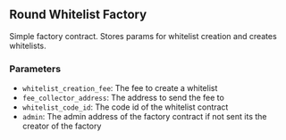 ## Round Whitelist Factory
Simple factory contract. Stores params for whitelist creation and creates whitelists.

### Parameters
- `whitelist_creation_fee`: The fee to create a whitelist
- `fee_collector_address`: The address to send the fee to
- `whitelist_code_id`: The code id of the whitelist contract
- `admin`: The admin address of the factory contract if not sent its the creator of the factory

